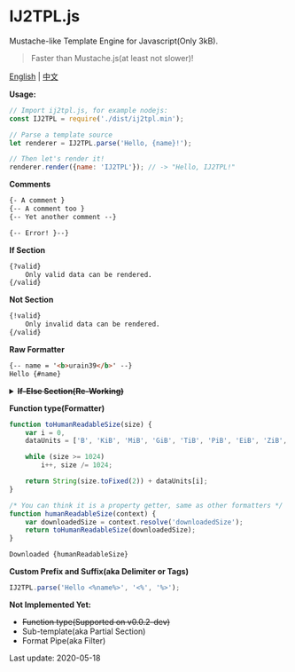 # IJ2TPL.js
Mustache-like Template Engine for Javascript(Only 3kB).

> Faster than Mustache.js(at least not slower)!

[English](./README.md) | [中文](./README.zh.md)

**Usage:**
```js
// Import ij2tpl.js, for example nodejs:
const IJ2TPL = require('./dist/ij2tpl.min');

// Parse a template source
let renderer = IJ2TPL.parse('Hello, {name}!');

// Then let's render it!
renderer.render({name: 'IJ2TPL'}); // -> "Hello, IJ2TPL!"
```

**Comments**
```html
{- A comment }
{-- A comment too }
{-- Yet another comment --}

{-- Error! }--}
```

**If Section**
```html
{?valid}
	Only valid data can be rendered.
{/valid}
```

**Not Section**
```html
{!valid}
	Only invalid data can be rendered.
{/valid}
```

**Raw Formatter**
```html
{-- name = '<b>urain39</b>' --}
Hello {#name}
```

<details>
<summary><del><b>If-Else Section(Re-Working)</b></del></summary>

```html
{?valid}
	Only valid data can be rendered.
{*valid}
	Oops, something's wrong?
{/valid}
```

**Notice** if-else statement still are re-working, do not use it!

</details>


**Function type(Formatter)**
```js
function toHumanReadableSize(size) {
	var i = 0,
	dataUnits = ['B', 'KiB', 'MiB', 'GiB', 'TiB', 'PiB', 'EiB', 'ZiB', 'YiB', 'BiB', 'NiB', 'DiB'];

	while (size >= 1024)
		i++, size /= 1024;

	return String(size.toFixed(2)) + dataUnits[i];
}

/* You can think it is a property getter, same as other formatters */
function humanReadableSize(context) {
	var downloadedSize = context.resolve('downloadedSize');
	return toHumanReadableSize(downloadedSize);
}
```

```html
Downloaded {humanReadableSize}
```

**Custom Prefix and Suffix(aka Delimiter or Tags)**
```js
IJ2TPL.parse('Hello <%name%>', '<%', '%>');
```

**Not Implemented Yet:**
- ~~Function type(Supported on v0.0.2-dev)~~
- Sub-template(aka Partial Section)
- Format Pipe(aka Filter)

Last update: 2020-05-18
